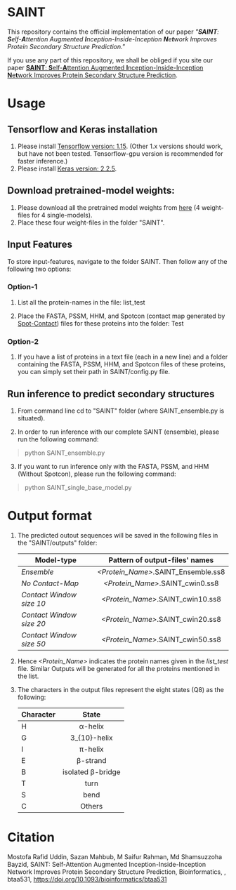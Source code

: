 
# SAINT
This repository contains the official implementation of our paper *"**SAINT**: **S**elf-**A**ttention Augmented **I**nception-Inside-Inception **N**e**t**work Improves Protein Secondary Structure Prediction."*

If you use any part of this repository, we shall be obliged if you site our paper [**SAINT**: **S**elf-**A**ttention Augmented **I**nception-Inside-Inception **N**e**t**work Improves Protein Secondary Structure Prediction](https://doi.org/10.1093/bioinformatics/btaa531).

# Usage
## Tensorflow and Keras installation
1. Please install [Tensorflow version: 1.15](https://www.tensorflow.org/install/gpu#older_versions_of_tensorflow). (Other 1.x versions should work, but have not been tested. Tensorflow-gpu version is recommended for faster inference.)
2. Please install [Keras version: 2.2.5](https://pypi.org/project/Keras/2.2.5/).

## Download pretrained-model weights:
1. Please download all the pretrained model weights from [here](https://drive.google.com/open?id=1mjXUfz33asJHBorEeMU0kd1A-1WChRyR) (4 weight-files for 4 single-models).
2. Place these four weight-files in the folder "SAINT".

## Input Features
To store input-features, navigate to the folder SAINT. Then follow any of the following two options:
### Option-1
1. List all the protein-names in the file: list_test

2. Place the FASTA, PSSM, HHM, and Spotcon (contact map generated by [Spot-Contact](https://sparks-lab.org/server/spot-contact/)) files for these proteins into the folder: Test

### Option-2
1. If you have a list of proteins in a text file (each in a new line) and a folder containing the FASTA, PSSM, HHM, and Spotcon files of these proteins, you can simply set their path in SAINT/config.py file.

## Run inference to predict secondary structures
1. From command line cd to "SAINT" folder (where SAINT_ensemble.py is situated).

2. In order to run inference with our complete SAINT (ensemble), please run the following command:

  > python SAINT_ensemble.py
  
3. If you want to run inference only with the FASTA, PSSM, and HHM (Without Spotcon), please run the following command:

  > python SAINT_single_base_model.py
  
# Output format
1. The predicted outout sequences will be saved in the following files in the "SAINT/outputs" folder:   

	| Model-type | Pattern of output-files' names |
	| ---------- |:--------------------------------------:|
	|*Ensemble*| *<Protein_Name>*.SAINT_Ensemble.ss8    |
	|*No Contact-Map*| *<Protein_Name>*.SAINT_cwin0.ss8    |
	|*Contact Window size 10*| *<Protein_Name>*.SAINT_cwin10.ss8   |
	|*Contact Window size 20*| *<Protein_Name>*.SAINT_cwin20.ss8   |
	|*Contact Window size 50*| *<Protein_Name>*.SAINT_cwin50.ss8  |
 2. Hence *<Protein_Name>* indicates the protein names given in the *list_test* file. Similar Outputs will be generated for all the proteins mentioned in the list. 
 3. The characters in the output files represent the eight states (Q8) as the following: 
 
 	|Character | State|
	| -------- |:----------:|
 	|H| α-helix |
	|G| 3_{10}-helix|
	|I| π-helix|
	|E| β-strand|
	|B| isolated β-bridge|
	|T| turn|
	|S| bend |
	|C| Others |
	
# Citation
Mostofa Rafid Uddin, Sazan Mahbub, M Saifur Rahman, Md Shamsuzzoha Bayzid, SAINT: Self-Attention Augmented Inception-Inside-Inception Network Improves Protein Secondary Structure Prediction, Bioinformatics, , btaa531, https://doi.org/10.1093/bioinformatics/btaa531
